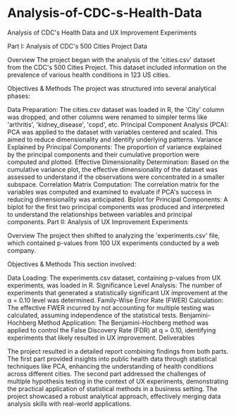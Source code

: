 # Analysis-of-CDC-s-Health-Data
Analysis of CDC's Health Data and UX Improvement Experiments

Part I: Analysis of CDC's 500 Cities Project Data

Overview
The project began with the analysis of the 'cities.csv' dataset from the CDC's 500 Cities Project. This dataset included information on the prevalence of various health conditions in 123 US cities.

Objectives & Methods
The project was structured into several analytical phases:

Data Preparation: The cities.csv dataset was loaded in R, the 'City' column was dropped, and other columns were renamed to simpler terms like 'arthritis', 'kidney_disease', 'copd', etc.
Principal Component Analysis (PCA): PCA was applied to the dataset with variables centered and scaled. This aimed to reduce dimensionality and identify underlying patterns.
Variance Explained by Principal Components: The proportion of variance explained by the principal components and their cumulative proportion were computed and plotted.
Effective Dimensionality Determination: Based on the cumulative variance plot, the effective dimensionality of the dataset was assessed to understand if the observations were concentrated in a smaller subspace.
Correlation Matrix Computation: The correlation matrix for the variables was computed and examined to evaluate if PCA's success in reducing dimensionality was anticipated.
Biplot for Principal Components: A biplot for the first two principal components was produced and interpreted to understand the relationships between variables and principal components.
Part II: Analysis of UX Improvement Experiments

Overview
The project then shifted to analyzing the 'experiments.csv' file, which contained p-values from 100 UX experiments conducted by a web company.

Objectives & Methods
This section involved:

Data Loading: The experiments.csv dataset, containing p-values from UX experiments, was loaded in R.
Significance Level Analysis: The number of experiments that generated a statistically significant UX improvement at the α = 0.10 level was determined.
Family-Wise Error Rate (FWER) Calculation: The effective FWER incurred by not accounting for multiple testing was calculated, assuming independence of the statistical tests.
Benjamini-Hochberg Method Application: The Benjamini-Hochberg method was applied to control the False Discovery Rate (FDR) at q = 0.10, identifying experiments that likely resulted in UX improvement.
Deliverables

The project resulted in a detailed report combining findings from both parts. The first part provided insights into public health data through statistical techniques like PCA, enhancing the understanding of health conditions across different cities. The second part addressed the challenges of multiple hypothesis testing in the context of UX experiments, demonstrating the practical application of statistical methods in a business setting. The project showcased a robust analytical approach, effectively merging data analysis skills with real-world applications.
